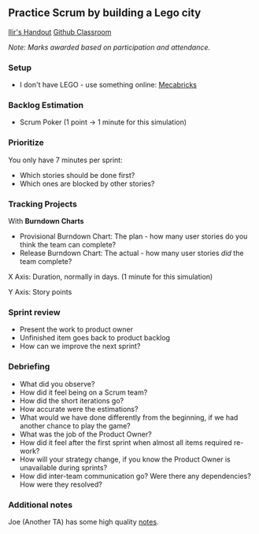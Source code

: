 ## Practice Scrum by building a Lego city
[Ilir's Handout](/assets/notes/cscc01/tut01.pdf)
[Github Classroom](https://classroom.github.com/g/RSifOOdd)

_Note: Marks awarded based on participation and attendance._

### Setup
- I don't have LEGO - use something online: [Mecabricks](https://www.mecabricks.com/en/signup)

### Backlog Estimation
- Scrum Poker (1 point -> 1 minute for this simulation)

### Prioritize
You only have 7 minutes per sprint:
- Which stories should be done first?
- Which ones are blocked by other stories?

### Tracking Projects
With **Burndown Charts**
- Provisional Burndown Chart: The plan - how many user stories do you think the team can complete?
- Release Burndown Chart: The actual - how many user stories _did_ the team complete?

X Axis: Duration, normally in days. (1 minute for this simulation)

Y Axis: Story points

### Sprint review
- Present the work to product owner
- Unfinished item goes back to product backlog
- How can we improve the next sprint?

### Debriefing
- What did you observe?
- How did it feel being on a Scrum team?
- How did the short iterations go?
- How accurate were the estimations?
- What would we have done differently from the beginning, if we
had another chance to play the game?
- What was the job of the Product Owner?
- How did it feel after the first sprint when almost all items
required re-work?
- How will your strategy change, if you know the Product Owner is
unavailable during sprints?
- How did inter-team communication go? Were there any
dependencies? How were they resolved?

### Additional notes
Joe (Another TA) has some high quality [notes](https://armitag8.github.io/CSCC01/).
